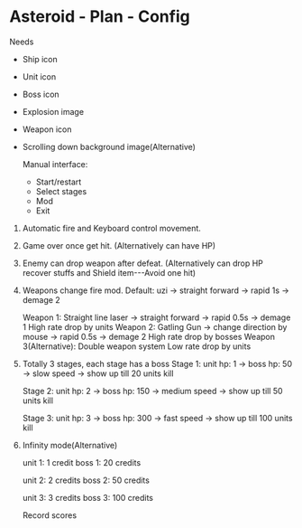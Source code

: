 # Asteroid - Plan - Config

Needs	
- Ship icon
- Unit icon
- Boss icon
- Explosion image
- Weapon icon
- Scrolling down background image(Alternative)

	Manual interface:
	- Start/restart
	- Select stages
	- Mod
	- Exit

1. Automatic fire and Keyboard control movement.
	
	
2. Game over once get hit. (Alternatively can have HP)


3. Enemy can drop weapon after defeat. (Alternatively can drop HP recover stuffs and Shield item---Avoid one hit)


4. Weapons change fire mod.
	Default: uzi -> straight forward -> rapid 1s -> demage 2

	Weapon 1:
		Straight line laser -> straight forward -> rapid 0.5s -> demage 1
		High rate drop by units
	Weapon 2:
		Gatling Gun -> change direction by mouse -> rapid 0.5s -> demage 2
		High rate drop by bosses
	Weapon 3(Alternative):
		Double weapon system
		Low rate drop by units


5. Totally 3 stages, each stage has a boss
	Stage 1:
		unit hp: 1 -> boss hp: 50 -> slow speed -> show up till 20 units kill

	Stage 2:
		unit hp: 2 -> boss hp: 150 -> medium speed -> show up till 50 units kill

	Stage 3:
		unit hp: 3 -> boss hp: 300 -> fast speed -> show up till 100 units kill


6. Infinity mode(Alternative)

	unit 1: 1 credit
	boss 1: 20 credits

	unit 2: 2 credits
	boss 2: 50 credits

	unit 3: 3 credits
	boss 3: 100 credits


	Record scores
